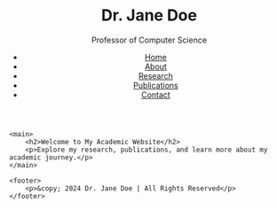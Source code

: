 <!DOCTYPE html>
<html lang="en">
<head>
    <meta charset="UTF-8">
    <meta name="viewport" content="width=device-width, initial-scale=1.0">
    <title>Academic Website - Home</title>
    <link rel="stylesheet" href="css/styles.css">
</head>
<body>
    <header>
        <h1>Dr. Jane Doe</h1>
        <p>Professor of Computer Science</p>
        <nav>
            <ul>
                <li><a href="index.html">Home</a></li>
                <li><a href="about.html">About</a></li>
                <li><a href="research.html">Research</a></li>
                <li><a href="publications.html">Publications</a></li>
                <li><a href="contact.html">Contact</a></li>
            </ul>
        </nav>
    </header>

    <main>
        <h2>Welcome to My Academic Website</h2>
        <p>Explore my research, publications, and learn more about my academic journey.</p>
    </main>

    <footer>
        <p>&copy; 2024 Dr. Jane Doe | All Rights Reserved</p>
    </footer>
</body>
</html>
